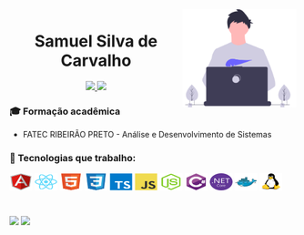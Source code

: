 
<img align="right" src="https://github.com/samuksilv/samuksilv/raw/main/dev_productivity.svg?raw=true" width="200"/>

<h1 align="center">Samuel Silva de Carvalho</h1>

<p align="center" >  
  <a href="mailto:samuel.silv.carvalho@gmail.com">
    <img src="https://img.shields.io/badge/-Gmail-red?style=flat-square&logo=gmail&logoColor=white" target="_blank">
  </a>
  <a href="https://www.linkedin.com/in/samuel-da-silva-de-carvalho-42005a128" target="_blank">
    <img src="https://img.shields.io/badge/-LinkedIn-%230077B5?style=flat-square&logo=linkedin&logoColor=white" target="_blank">
  </a>
</p>


### 🎓 Formação acadêmica
  - FATEC RIBEIRÃO PRETO - Análise e Desenvolvimento de Sistemas

### 🔬 Tecnologias que trabalho:

<p align="left" >
  <img align="center" alt="Samuel-Angular" height="30" width="40" src="https://raw.githubusercontent.com/devicons/devicon/master/icons/angularjs/angularjs-original.svg">
  <img align="center" alt="Samuel-React" height="30" width="40" src="https://raw.githubusercontent.com/devicons/devicon/master/icons/react/react-original.svg">
  <img align="center" alt="Samuel-HTML" height="30" width="40" src="https://raw.githubusercontent.com/devicons/devicon/master/icons/html5/html5-original.svg">
  <img align="center" alt="Samuel-CSS" height="30" width="40" src="https://raw.githubusercontent.com/devicons/devicon/master/icons/css3/css3-original.svg">
  <img align="center" alt="samuel-Ts" height="30" width="40" src="https://raw.githubusercontent.com/devicons/devicon/master/icons/typescript/typescript-original.svg">
  <img align="center" alt="Samuel-Js" height="30" width="40" src="https://raw.githubusercontent.com/devicons/devicon/master/icons/javascript/javascript-original.svg">
  <img align="center" alt="Samuel-nodejs" height="30" width="40" src="https://github.com/devicons/devicon/blob/master/icons/nodejs/nodejs-original.svg">  
  <img align="center" alt="Samuel-Csharp" height="30" width="40" src="https://raw.githubusercontent.com/devicons/devicon/master/icons/csharp/csharp-original.svg">
  <img align="center" alt="Samuel-NetCore" height="30" width="40" src="https://raw.githubusercontent.com/devicons/devicon/master/icons/dotnetcore/dotnetcore-original.svg">
  <img align="center" alt="Samuel-Docker" height="30" width="40" src="https://raw.githubusercontent.com/devicons/devicon/master/icons/docker/docker-original.svg">
  <img align="center" alt="Samuel-Linux" height="30" width="40" src="https://raw.githubusercontent.com/devicons/devicon/master/icons/linux/linux-original.svg">
</p>

<br/>

<p align="left"  >
  <img height="180em" src="https://github-readme-stats.vercel.app/api?username=samuksilv&show_icons=true&theme=radical&include_all_commits=true&count_private=true"/>
  <img height="180em" src="https://github-readme-stats.vercel.app/api/top-langs/?username=samuksilv&layout=compact&langs_count=16&theme=radical"/>
</p>
